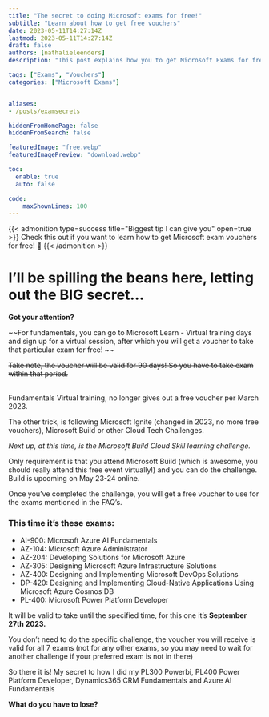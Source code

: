 ```yaml
---
title: "The secret to doing Microsoft exams for free!"
subtitle: "Learn about how to get free vouchers"
date: 2023-05-11T14:27:14Z
lastmod: 2023-05-11T14:27:14Z
draft: false
authors: [nathalieleenders]
description: "This post explains how you to get Microsoft Exams for free."

tags: ["Exams", "Vouchers"]
categories: ["Microsoft Exams"]


aliases: 
- /posts/examsecrets

hiddenFromHomePage: false
hiddenFromSearch: false

featuredImage: "free.webp"
featuredImagePreview: "download.webp"

toc:
  enable: true
  auto: false

code:
    maxShownLines: 100
---
```


<!--more-->

{{< admonition type=success title="Biggest tip I can give you" open=true >}}
Check this out if you want to learn how to get Microsoft exam vouchers for free! :yellow_heart:
{{< /admonition >}}

# I’ll be spilling the beans here, letting out the BIG secret…

**Got your attention?**

~~For fundamentals, you can go to Microsoft Learn - Virtual training days and sign up for a virtual session, after which you will get a voucher to take that particular exam for free! ~~

~~Take note, the voucher will be valid for 90 days! So you have to take exam within that period.<br><br>~~

Fundamentals Virtual training, no longer gives out a free voucher per March 2023.

The other trick, is following Microsoft Ignite (changed in 2023, no more free vouchers), Microsoft Build or other Cloud Tech Challenges.

*Next up, at this time, is the Microsoft Build Cloud Skill learning challenge.*<br>

Only requirement is that you attend Microsoft Build (which is awesome, you should really attend this free event virtually!) and you can do the challenge. Build is upcoming on May 23-24 online.

Once you’ve completed the challenge, you will get a free voucher to use for the exams mentioned in the FAQ’s. 

### This time it’s these exams: ###

- AI-900: Microsoft Azure AI Fundamentals
- AZ-104: Microsoft Azure Administrator
- AZ-204: Developing Solutions for Microsoft Azure
- AZ-305: Designing Microsoft Azure Infrastructure Solutions
- AZ-400: Designing and Implementing Microsoft DevOps Solutions
- DP-420: Designing and Implementing Cloud-Native Applications Using Microsoft Azure Cosmos DB
- PL-400: Microsoft Power Platform Developer

It will be valid to take until the specified time, for this one it’s **September 27th 2023.**

You don’t need to do the specific challenge, the voucher you will receive is valid for all 7 exams (not for any other exams, so you may need to wait for another challenge if your preferred exam is not in there)

So there it is! My secret to how I did my PL300 Powerbi, PL400 Power Platform Developer, Dynamics365 CRM Fundamentals and Azure AI Fundamentals

**What do you have to lose?**
